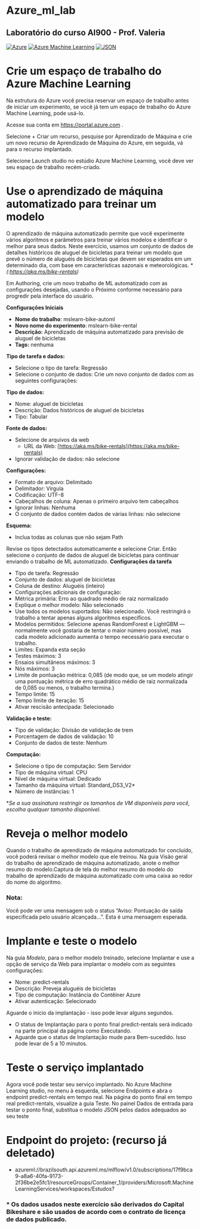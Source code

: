 # Azure_ml_lab
## Laboratório do curso AI900 - Prof. Valeria

[![Azure](https://img.shields.io/badge/Azure-0078D4?style=for-the-badge&logo=microsoft-azure&logoColor=white)](https://azure.microsoft.com/)
[![Azure Machine Learning](https://img.shields.io/badge/Azure%20Machine%20Learning-003366?style=for-the-badge&logo=microsoft-azure&logoColor=white)](https://azure.microsoft.com/en-us/services/machine-learning/)
[![JSON](https://img.shields.io/badge/JSON-4930a0?style=for-the-badge&logo=json&logoColor=white)](https://www.json.org/)


# Crie um espaço de trabalho do Azure Machine Learning

Na estrutura do Azure você precisa reservar um espaço de trabalho antes de iniciar um experimento, se você já tem um espaço de trabalho do Azure Machine Learning, pode usá-lo.

Acesse sua conta em https://portal.azure.com .

Selecione + Criar um recurso, pesquise por Aprendizado de Máquina e crie um novo recurso de Aprendizado de Máquina do Azure, em seguida, vá para o recurso implantado.

Selecione Launch studio no estúdio Azure Machine Learning, você deve ver seu espaço de trabalho recém-criado.

# Use o aprendizado de máquina automatizado para treinar um modelo

O aprendizado de máquina automatizado permite que você experimente vários algoritmos e parâmetros para treinar vários modelos e identificar o melhor para seus dados. Neste exercício, usamos um conjunto de dados de detalhes históricos de aluguel de bicicletas para treinar um modelo que prevê o número de aluguéis de bicicletas que devem ser esperados em um determinado dia, com base em características sazonais e meteorológicas. **(:https://aka.ms/bike-rentals)*


Em Authoring, crie um novo trabalho de ML automatizado com as configurações desejadas, usando o Próximo conforme necessário para progredir pela interface do usuário.

**Configurações Iniciais**
- **Nome do trabalho**: mslearn-bike-automl 
- **Novo nome do experimento**: mslearn-bike-rental 
- **Descrição:** Aprendizado de máquina automatizado para previsão de aluguel de bicicletas
- **Tags:** nenhuma

**Tipo de tarefa e dados:**
- Selecione o tipo de tarefa: Regressão
- Selecione o conjunto de dados: Crie um novo conjunto de dados com as seguintes configurações:

**Tipo de dados:**
- Nome: aluguel de bicicletas
- Descrição: Dados históricos de aluguel de bicicletas
- Tipo: Tabular

**Fonte de dados:**
- Selecione de arquivos da web
  - URL da Web: [https://aka.ms/bike-rentals](https://aka.ms/bike-rentals)
- Ignorar validação de dados: não selecione

**Configurações:**
- Formato de arquivo: Delimitado
- Delimitador: Vírgula
- Codificação: UTF-8
- Cabeçalhos de coluna: Apenas o primeiro arquivo tem cabeçalhos
- Ignorar linhas: Nenhuma
- O conjunto de dados contém dados de várias linhas: não selecione

**Esquema:**
- Inclua todas as colunas que não sejam Path

Revise os tipos detectados automaticamente e selecione Criar. Então selecione o conjunto de dados de aluguel de bicicletas para continuar enviando o trabalho de ML automatizado.
**Configurações da tarefa**
- Tipo de tarefa: Regressão
- Conjunto de dados: aluguel de bicicletas
- Coluna de destino: Aluguéis (inteiro)
- Configurações adicionais de configuração:
- Métrica primária: Erro ao quadrado médio de raiz normalizado
- Explique o melhor modelo: Não selecionado
- Use todos os modelos suportados: Não selecionado. Você restringirá o trabalho a tentar apenas alguns algoritmos específicos.
- Modelos permitidos: Selecione apenas RandomForest e LightGBM — normalmente você gostaria de tentar o maior número possível, mas cada modelo adicionado aumenta o tempo necessário para executar o trabalho.
- Limites: Expanda esta seção
- Testes máximos: 3
- Ensaios simultâneos máximos: 3
- Nós máximos: 3
- Limite de pontuação métrica: 0,085 (de modo que, se um modelo atingir uma pontuação métrica de erro quadrático médio de raiz normalizada de 0,085 ou menos, o trabalho termina.)
- Tempo limite: 15
- Tempo limite de iteração: 15
- Ativar rescisão antecipada: Selecionado
  
**Validação e teste:**

- Tipo de validação: Divisão de validação de trem
- Porcentagem de dados de validação: 10
- Conjunto de dados de teste: Nenhum

**Computação:**

- Selecione o tipo de computação: Sem Servidor
- Tipo de máquina virtual: CPU
- Nível de máquina virtual: Dedicado
- Tamanho da máquina virtual: Standard_DS3_V2*
- Número de instâncias: 1
  
**Se a sua assinatura restringir os tamanhos de VM disponíveis para você, escolha qualquer tamanho disponível.*
  
# Reveja o melhor modelo

Quando o trabalho de aprendizado de máquina automatizado for concluído, você poderá revisar o melhor modelo que ele treinou.
Na guia Visão geral do trabalho de aprendizado de máquina automatizado, anote o melhor resumo do modelo.Captura de tela do melhor resumo do modelo do trabalho de aprendizado de máquina automatizado com uma caixa ao redor do nome do algoritmo.

### Nota:
Você pode ver uma mensagem sob o status “Aviso: Pontuação de saída especificada pelo usuário alcançada...”. Esta é uma mensagem esperada. 

# Implante e teste o modelo

Na guia *Modelo*, para o melhor modelo treinado, selecione Implantar e use a opção de serviço da Web para implantar o modelo com as seguintes configurações:

- Nome: predict-rentals
- Descrição: Preveja aluguéis de bicicletas
- Tipo de computação: Instância do Contêiner Azure
- Ativar autenticação: Selecionado

Aguarde o início da implantação - isso pode levar alguns segundos. 
- O status de Implantação para o ponto final predict-rentals será indicado na parte principal da página como Executando.
- Aguarde que o status de Implantação mude para Bem-sucedido. Isso pode levar de 5 a 10 minutos.
  
# Teste o serviço implantado

Agora você pode testar seu serviço implantado.
No Azure Machine Learning studio, no menu à esquerda, selecione Endpoints e abra o endpoint predict-rentals em tempo real.
Na página do ponto final em tempo real predict-rentals, visualize a guia Teste.
No painel Dados de entrada para testar o ponto final, substitua o modelo JSON pelos dados adequados ao seu teste

# Endpoint do projeto: (recurso já deletado)

- azureml://brazilsouth.api.azureml.ms/mlflow/v1.0/subscriptions/17f9bca9-a8a6-40fa-9173-2f36be2e5fc1/resourceGroups/Container_1/providers/Microsoft.MachineLearningServices/workspaces/Estudos?


### * Os dados usados neste exercício são derivados do Capital Bikeshare e são usados de acordo com o contrato de licença de dados publicado.
